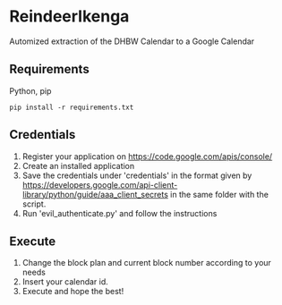 ReindeerIkenga
==============

Automized extraction of the DHBW Calendar to a Google Calendar

Requirements
-------------
Python, pip

	pip install -r requirements.txt
	
Credentials
-------------

1.	Register your application on https://code.google.com/apis/console/
2.	Create an installed application
3.	Save the credentials under 'credentials' in the format given by https://developers.google.com/api-client-library/python/guide/aaa_client_secrets in the same folder with the script. 
4.	Run 'evil_authenticate.py' and follow the instructions



Execute
-------------

1.	Change the block plan and current block number according to your needs
2.	Insert your calendar id.
3.	Execute and hope the best!
